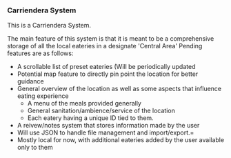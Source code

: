 ### Carriendera System

This is a Carriendera System.

The main feature of this system is that it is meant to be a comprehensive storage of all the local eateries in a designate 'Central Area'
Pending features are as follows:
- A scrollable list of preset eateries (Will be periodically updated
- Potential map feature to directly pin point the location for better guidance
- General overview of the location as well as some aspects that influence eating experience
  - A menu of the meals provided generally
  - General sanitation/ambience/service of the location
  - Each eatery having a unique ID tied to them.
- A reivew/notes system that stores information made by the user
- Will use JSON to handle file management and import/export.=
- Mostly local for now, with additional eateries added by the user available only to them
